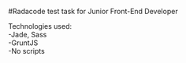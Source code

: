 #Radacode test task for Junior Front-End Developer

Technologies used:
<br>
-Jade, Sass
<br>
-GruntJS
<br>
-No scripts
